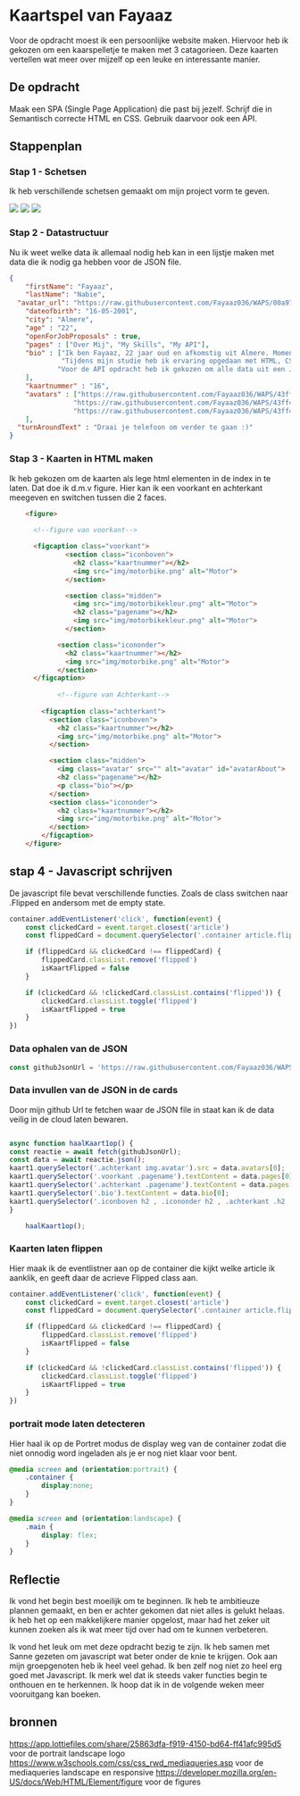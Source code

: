 
# Kaartspel van Fayaaz

Voor de opdracht moest ik een persoonlijke website maken. Hiervoor heb ik gekozen om een kaarspelletje te maken met 3 catagorieen. Deze kaarten vertellen wat meer over mijzelf op een leuke en interessante manier.

## De opdracht
Maak een SPA (Single Page Application) die past bij jezelf. Schrijf die in Semantisch correcte HTML en CSS. Gebruik daarvoor ook een API.

## Stappenplan
### Stap 1 - Schetsen
Ik heb verschillende schetsen gemaakt om mijn project vorm te geven.

<img src="readmeimg/schets1.png"/>
<img src="readmeimg/schets2.png"/>
<img src="readmeimg/schets3.png"/>


### Stap 2 - Datastructuur
Nu ik weet welke data ik allemaal nodig heb kan in een lijstje maken met data die ik nodig ga hebben voor de JSON file.

```json
{
    "firstName": "Fayaaz",
    "lastName": "Nabie",
  "avatar_url": "https://raw.githubusercontent.com/Fayaaz036/WAPS/00a97cea8d741d1f37b9f5eb5c37849556f05413/img/avataraboutme.png",
    "dateofbirth": "16-05-2001",
    "city": "Almere",
    "age" : "22",
    "openForJobProposals" : true,
    "pages" : ["Over Mij", "My Skills", "My API"],
    "bio" : ["Ik ben Fayaaz, 22 jaar oud en afkomstig uit Almere. Momenteel ben ik bezig met de minor Web Design & Development aan de Hogeschool van Amsterdam. In mijn vrije tijd ben ik gepassioneerd bezig met motorrijden, waarbij ik de vrijheid van de open weg omarm. Daarnaast vind ik het heerlijk om te sleutelen aan mijn scooter.",
             "Tijdens mijn studie heb ik ervaring opgedaan met HTML, CSS en JavaScript. Hoewel ik goed overweg kan met HTML en CSS, vind ik JavaScript nog wat uitdagend. Mijn doel is om mijn kennis van JavaScript te verdiepen, zodat ik nog beter als ontwikkelaar verder kan ontwikkelen.",
            "Voor de API opdracht heb ik gekozen om alle data uit een JSON FIle te halen. Ik heb een HTML skelet gemaakt, en die ingevuld met de data uit een JSON file die op github staat. "
    ],
    "kaartnummer" : "16",
    "avatars" : ["https://raw.githubusercontent.com/Fayaaz036/WAPS/43ff41b10fab8ae3abe84b97153b840d5eb576ae/img/avataraboutme.png",
                "https://raw.githubusercontent.com/Fayaaz036/WAPS/43ff41b10fab8ae3abe84b97153b840d5eb576ae/img/avatarskills.png",
                "https://raw.githubusercontent.com/Fayaaz036/WAPS/43ff41b10fab8ae3abe84b97153b840d5eb576ae/img/avatarmusic.png"
    ],
  "turnAroundText" : "Draai je telefoon om verder te gaan :)"
}
```
### Stap 3 - Kaarten in HTML maken
Ik heb gekozen om de kaarten als lege html elementen in de index in te laten. Dat doe ik d.m.v figure. Hier kan ik een voorkant en achterkant meegeven en switchen tussen die 2 faces.

```html
    <figure>
      
      <!--figure van voorkant-->

      <figcaption class="voorkant">
              <section class="iconboven">
                <h2 class="kaartnummer"></h2>
                <img src="img/motorbike.png" alt="Motor">
              </section>

              <section class="midden">
                <img src="img/motorbikekleur.png" alt="Motor">
                <h2 class="pagename"></h2>
                <img src="img/motorbikekleur.png" alt="Motor">
              </section>

            <section class="icononder">
              <h2 class="kaartnummer"></h2>
              <img src="img/motorbike.png" alt="Motor">
            </section>
      </figcaption>
      
            <!--figure van Achterkant-->
      
        <figcaption class="achterkant">
          <section class="iconboven">
            <h2 class="kaartnummer"></h2>
            <img src="img/motorbike.png" alt="Motor">
          </section>

          <section class="midden">
            <img class="avatar" src="" alt="avatar" id="avatarAbout">
            <h2 class="pagename"></h2>
            <p class="bio"></p>
          </section>
          <section class="icononder">
            <h2 class="kaartnummer"></h2>
            <img src="img/motorbike.png" alt="Motor">
          </section>
        </figcaption>
    </figure>

```

## stap 4 - Javascript schrijven
De javascript file bevat verschillende functies. Zoals de class switchen naar .Flipped en andersom met de empty state.
```js
container.addEventListener('click', function(event) {
    const clickedCard = event.target.closest('article')
    const flippedCard = document.querySelector('.container article.flipped')

    if (flippedCard && clickedCard !== flippedCard) {
        flippedCard.classList.remove('flipped')
        isKaartFlipped = false
    }

    if (clickedCard && !clickedCard.classList.contains('flipped')) {
        clickedCard.classList.toggle('flipped')
        isKaartFlipped = true
    }
})
```
### Data ophalen van de JSON
```js
const githubJsonUrl = 'https://raw.githubusercontent.com/Fayaaz036/WAPS/master/data.json'
```
### Data invullen van de JSON in de cards
Door mijn github Url te fetchen waar de JSON file in staat kan ik de data veilig in de cloud laten bewaren.
```js

async function haalKaart1op() {
const reactie = await fetch(githubJsonUrl);
const data = await reactie.json();
kaart1.querySelector('.achterkant img.avatar').src = data.avatars[0];
kaart1.querySelector('.voorkant .pagename').textContent = data.pages[0];
kaart1.querySelector('.achterkant .pagename').textContent = data.pages[0];
kaart1.querySelector('.bio').textContent = data.bio[0];
kaart1.querySelector('.iconboven h2 , .icononder h2 , .achterkant .h2 ').textContent = data.kaartnummer;
}

    haalKaart1op();
```
### Kaarten laten flippen
Hier maak ik de eventlistner aan op de container die kijkt welke article ik aanklik, en geeft daar de acrieve Flipped class aan.
```js
container.addEventListener('click', function(event) {
    const clickedCard = event.target.closest('article')
    const flippedCard = document.querySelector('.container article.flipped')

    if (flippedCard && clickedCard !== flippedCard) {
        flippedCard.classList.remove('flipped')
        isKaartFlipped = false
    }

    if (clickedCard && !clickedCard.classList.contains('flipped')) {
        clickedCard.classList.toggle('flipped')
        isKaartFlipped = true
    }
})
```
### portrait mode laten detecteren
Hier haal ik op de Portret modus de display weg van de container zodat die niet onnodig word ingeladen als je er nog niet klaar voor bent.
```css
@media screen and (orientation:portrait) {
    .container {
        display:none;
    }
}

@media screen and (orientation:landscape) {
    .main {
        display: flex;
    }
}
```

## Reflectie
Ik vond het begin best moeilijk om te beginnen. Ik heb te ambitieuze plannen gemaakt, en ben er achter gekomen dat niet alles is gelukt helaas. ik heb het op een makkelijkere manier opgelost, maar had het zeker uit kunnen zoeken als ik wat meer tijd over had om te kunnen verbeteren.

Ik vond het leuk om met deze opdracht bezig te zijn. Ik heb samen met Sanne gezeten om javascript wat beter onder de knie te krijgen. Ook aan mijn groepgenoten heb ik heel veel gehad.
Ik ben zelf nog niet zo heel erg goed met Javascript. Ik merk wel dat ik steeds vaker functies begin te onthouen en te herkennen. Ik hoop dat ik in de volgende weken meer vooruitgang kan boeken. 

## bronnen 
https://app.lottiefiles.com/share/25863dfa-f919-4150-bd64-ff41afc995d5 voor de portrait landscape logo
https://www.w3schools.com/css/css_rwd_mediaqueries.asp voor de mediaqueries landscape en responsive
https://developer.mozilla.org/en-US/docs/Web/HTML/Element/figure voor de figures